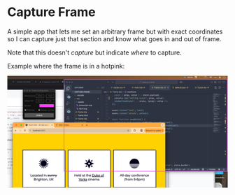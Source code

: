 # Capture Frame

A simple app that lets me set an arbitrary frame but with exact coordinates so I can capture just that section and know what goes in and out of frame.

Note that this doesn't _capture_ but indicate _where_ to capture.

Example where the frame is in a hotpink:

![](https://raw.githubusercontent.com/remy/capture-frame/refs/heads/main/.github/assets/SCR-20250521-ueiw.png)
